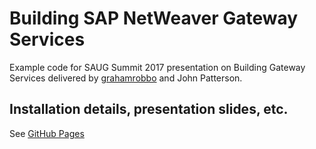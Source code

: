 # Building SAP NetWeaver Gateway Services

Example code for SAUG Summit 2017 presentation on Building Gateway Services delivered by [grahamrobbo](https://github.com/grahamrobbo) and John Patterson.

## Installation details, presentation slides, etc. ##
See [GitHub Pages](https://grahamrobbo.github.io/building_gateway_services/)

